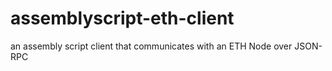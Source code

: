 # assemblyscript-eth-client
an assembly script client that communicates with an ETH Node over JSON-RPC
